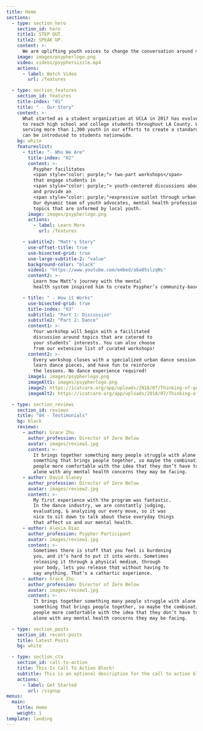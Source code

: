 ```yaml
---
title: Home
sections:
  - type: section_hero
    section_id: hero
    title1: STEP OUT.
    title2: SPEAK UP.
    content: >-
      We are uplifting youth voices to change the conversation around mental health.
    image: images/psypherlogo.png
    video: videos/psyphersizzle.mp4
    actions:
      - label: Watch Video
        url: /features

  - type: section_features
    section_id: features
    title-index: "01"
    title: " - Our Story"
    content: >-
      What started as a student organization at UCLA in 2017 has evolved into a nonprofit that is working 
      to reach high school and college students throughout LA County. We have hosted over 60 workshops 
      serving more than 1,300 youth in our efforts to create a standard for wellness education that 
      can be introduced to students nationwide.
    bg: white
    featureslist:
      - title: "- Who We Are"
        title-index: "02"
        content: >-
          Psypher facilitates 
          <span style="color: purple;"> two-part workshops</span>
          that engage students in 
          <span style="color: purple;"> youth-centered discussions about wellness </span>
          and provide an 
          <span style="color: purple;">expressive outlet through urban dance.</span>
          Our dynamic team of youth advocates, mental health professionals, and urban dancers create workshops around
          topics that are informed by local youth. 
        image: images/psypherlogo.png
        actions:
          - label: Learn More
            url: /features

      - subtitle2: "Matt's Story"
        use-offset-title: true
        use-bisected-grid: true
        use-large-subtitle-2: "value"
        background-color: "black"
        video1: "https://www.youtube.com/embed/a6a05slzqNs"
        content2: >-
          Learn how Matt’s journey with the mental
          health system inspired him to create Psypher’s community-based wellness program

      - title: " - How it Works"
        use-bisected-grid: true
        title-index: "03"
        subtitle1: "Part 1: Discussion"
        subtitle2: "Part 2: Dance"
        content1: >-
          Your workshop will begin with a facilitated
          discussion around topics that are catered to
          your students’ interests. You can also choose
          from our extensive list of curated workshops!
        content2: >-
          Every workshop closes with a specialized urban dance session where students groove,
          learn dance pieces, and have fun to reinforce
          the lessons. No dance experience required!
        image1: images/psypherlogo.png
        imageAlt1: images/psypherlogo.png
        image2: https://icatcare.org/app/uploads/2018/07/Thinking-of-getting-a-cat.png
        imageAlt2: https://icatcare.org/app/uploads/2018/07/Thinking-of-getting-a-cat.png

  - type: section_reviews
    section_id: reviews
    title: "04 - Testimonials"
    bg: black
    reviews:
      - author: Grace Zhu 
        author_profession: Director of Zero Below
        avatar: images/review1.jpg
        content: >-
          It brings together something many people struggle with alone and 
          something that brings people together, so maybe the combination can help get
          people more comfortable with the idea that they don’t have to struggle 
          alone with any mental health concerns they may be facing.
      - author: David Slaney
        author_profession: Director of Zero Below
        avatar: images/review2.jpg
        content: >-
          My first experience with the program was fantastic.
          In the dance industry, we are constantly judging,
          evaluating, & analyzing our every move, so it was
          nice to sit down to talk about these everyday things
          that affect us and our mental health.
      - author: Alexia Diaz
        author_profession: Psypher Participant
        avatar: images/review1.jpg
        content: >-
          Sometimes there is stuff that you feel is burdening
          you, and it’s hard to put it into words. Sometimes
          releasing it through a physical medium, through
          your body, lets you release that without having to
          say anything. That’s a cathartic experience.
      - author: Grace Zhu 
        author_profession: Director of Zero Below
        avatar: images/review1.jpg
        content: >-
          It brings together something many people struggle with alone and 
          something that brings people together, so maybe the combination can help get
          people more comfortable with the idea that they don’t have to struggle 
          alone with any mental health concerns they may be facing.

  - type: section_posts
    section_id: recent-posts
    title: Latest Posts
    bg: white

  - type: section_cta
    section_id: call-to-action
    title: This Is Call To Action Block!
    subtitle: This is an optional description for the call to action block.
    actions:
      - label: Get Started
        url: /signup
menus:
  main:
    title: Home
    weight: 1
template: landing
---
```

